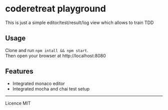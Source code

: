 # coderetreat playground

This is just a simple editor/test/result/log view which allows to train TDD

## Usage

Clone and run `npm intall && npm start`.  
Then open your browser at http://localhost:8080

## Features

* Integrated monaco editor
* Integrated mocha and chai test setup

---

Licence MIT

